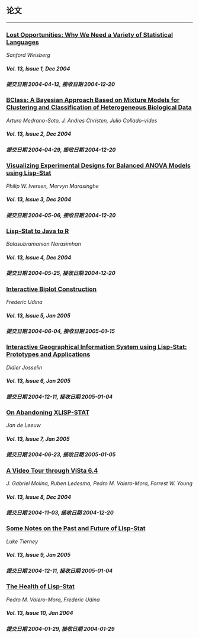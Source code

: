 ## 论文

***

### [Lost Opportunities: Why We Need a Variety of Statistical Languages](/jstatsoft/v13/i01.html)

*Sanford Weisberg*

##### Vol. 13, Issue 1, Dec 2004

##### 提交日期 2004-04-12, 接收日期 2004-12-20

### [BClass: A Bayesian Approach Based on Mixture Models for Clustering and Classification of Heterogeneous Biological Data](/jstatsoft/v13/i02.html)

*Arturo Medrano-Soto, J. Andres Christen, Julio Collado-vides*

##### Vol. 13, Issue 2, Dec 2004

##### 提交日期 2004-04-29, 接收日期 2004-12-20

### [Visualizing Experimental Designs for Balanced ANOVA Models using Lisp-Stat](/jstatsoft/v13/i03.html)

*Philip  W. Iversen, Mervyn Marasinghe*

##### Vol. 13, Issue 3, Dec 2004

##### 提交日期 2004-05-06, 接收日期 2004-12-20

### [Lisp-Stat to Java to R](/jstatsoft/v13/i04.html)

*Balasubramanian Narasimhan*

##### Vol. 13, Issue 4, Dec 2004

##### 提交日期 2004-05-25, 接收日期 2004-12-20

### [Interactive Biplot Construction](/jstatsoft/v13/i05.html)

*Frederic Udina*

##### Vol. 13, Issue 5, Jan 2005

##### 提交日期 2004-06-04, 接收日期 2005-01-15

### [Interactive Geographical Information System using Lisp-Stat: Prototypes and Applications](/jstatsoft/v13/i06.html)

*Didier Josselin*

##### Vol. 13, Issue 6, Jan 2005

##### 提交日期 2004-12-11, 接收日期 2005-01-04

### [On Abandoning XLISP-STAT](/jstatsoft/v13/i07.html)

*Jan de Leeuw*

##### Vol. 13, Issue 7, Jan 2005

##### 提交日期 2004-06-23, 接收日期 2005-01-05

### [A Video Tour through ViSta 6.4](/jstatsoft/v13/i08.html)

*J. Gabriel Molina, Ruben Ledesma, Pedro M. Valero-Mora, Forrest W. Young*

##### Vol. 13, Issue 8, Dec 2004

##### 提交日期 2004-11-03, 接收日期 2004-12-20

### [Some Notes on the Past and Future of Lisp-Stat](/jstatsoft/v13/i09.html)

*Luke Tierney*

##### Vol. 13, Issue 9, Jan 2005

##### 提交日期 2004-12-11, 接收日期 2005-01-04

### [The Health of Lisp-Stat](/jstatsoft/v13/i10.html)

*Pedro M. Valero-Mora, Frederic Udina*

##### Vol. 13, Issue 10, Jan 2004

##### 提交日期 2004-01-29, 接收日期 2004-01-29


